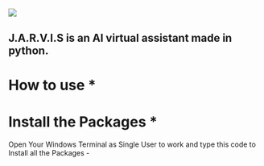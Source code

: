 <h1><img src="https://user-images.githubusercontent.com/74598401/135040774-caf95e55-b70e-4b78-9909-94fb91a0ea98.png"></h1>
<h2>J.A.R.V.I.S is an AI virtual assistant made in python.</h2>

# How to use *
# Install the Packages *
Open Your Windows Terminal as Single User to work and type this code to Install all the Packages - <br>

